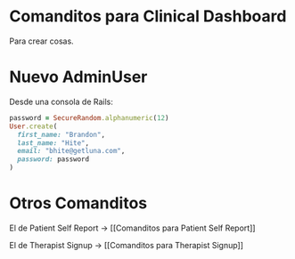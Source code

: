 # Comanditos para Clinical Dashboard

Para crear cosas.

# Nuevo AdminUser

Desde una consola de Rails:
```ruby
password = SecureRandom.alphanumeric(12)
User.create(
  first_name: "Brandon",
  last_name: "Hite",
  email: "bhite@getluna.com",
  password: password
)
```

# Otros Comanditos

El de Patient Self Report -> [[Comanditos para Patient Self Report]]

El de Therapist Signup -> [[Comanditos para Therapist Signup]]